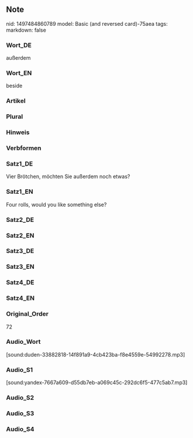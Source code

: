 ## Note
nid: 1497484860789
model: Basic (and reversed card)-75aea
tags: 
markdown: false

### Wort_DE
außerdem

### Wort_EN
beside

### Artikel


### Plural


### Hinweis


### Verbformen


### Satz1_DE
Vier Brötchen, möchten Sie außerdem noch etwas?

### Satz1_EN
Four rolls, would you like something else?

### Satz2_DE


### Satz2_EN


### Satz3_DE


### Satz3_EN


### Satz4_DE


### Satz4_EN


### Original_Order
72

### Audio_Wort
[sound:duden-33882818-14f891a9-4cb423ba-f8e4559e-54992278.mp3]

### Audio_S1
[sound:yandex-7667a609-d55db7eb-a069c45c-292dc6f5-477c5ab7.mp3]

### Audio_S2


### Audio_S3


### Audio_S4


